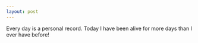 ```yaml
---
layout: post
---
```

Every day is a personal record. Today I have been alive for more days than I ever have before!

